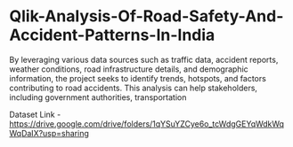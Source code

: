 # Qlik-Analysis-Of-Road-Safety-And-Accident-Patterns-In-India
 By leveraging various data sources such as traffic data, accident reports, weather conditions, road infrastructure details, and demographic information, the project seeks to identify trends, hotspots, and factors contributing to road accidents. This analysis can help stakeholders, including government authorities, transportation

Dataset Link - https://drive.google.com/drive/folders/1qYSuYZCye6o_tcWdgGEYqWdkWqWqDaIX?usp=sharing
